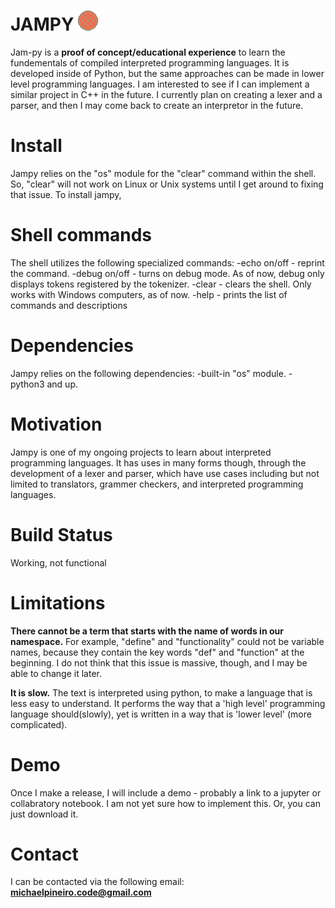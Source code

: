 

# JAMPY ![alt text](https://github.com/michaelpineirocode/jam-py/blob/main/jampypic-removebg-preview.png?raw=true)

Jam-py is a <b>proof of concept/educational experience</b> to learn the fundementals of compiled interpreted programming languages. It is developed inside of Python, but the same approaches can be made in lower level programming languages. I am interested to see if I can implement a similar project in C++ in the future. I currently plan on creating a lexer and a parser, and then I may come back to create an interpretor in the future.

# Install
Jampy relies on the "os" module for the "clear" command within the shell. So, "clear" will not work on Linux or Unix systems until I get around to fixing that issue.
To install jampy, 

# Shell commands
The shell utilizes the following specialized commands:
-echo on/off - reprint the command.
-debug on/off - turns on debug mode. As of now, debug only displays tokens registered by the tokenizer.
-clear - clears the shell. Only works with Windows computers, as of now.
-help - prints the list of commands and descriptions

# Dependencies
Jampy relies on the following dependencies:
-built-in "os" module.
-python3 and up.

# Motivation

Jampy is one of my ongoing projects to learn about interpreted programming languages. It has uses in many forms though, through the development of a lexer and parser, which have use cases including but not limited to translators, grammer checkers, and interpreted programming languages.

# Build Status

Working, not functional

# Limitations

<b>There cannot be a term that starts with the name of words in our namespace.</b> For example, "define" and "functionality" could not be variable names, because they contain the key words "def" and "function" at the beginning. I do not think that this issue is massive, though, and I may be able to change it later.

<b>It is slow.</b> The text is interpreted using python, to make a language that is less easy to understand. It performs the way that a 'high level' programming language should(slowly), yet is written in a way that is 'lower level' (more complicated).

# Demo
Once I make a release, I will include a demo - probably a link to a jupyter or collabratory notebook. I am not yet sure how to implement this. Or, you can just download it.


# Contact
I can be contacted via the following email:<b> michaelpineiro.code@gmail.com </b>
